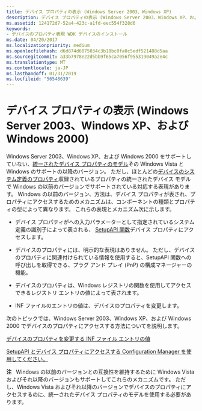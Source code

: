 ```yaml
---
title: デバイス プロパティの表示 (Windows Server 2003、Windows XP)
description: デバイス プロパティの表示 (Windows Server 2003、Windows XP、および Windows 2000)
ms.assetid: 124172d7-52a4-423c-a1fd-eec554f328d6
keywords:
- デバイスのプロパティ表現 WDK デバイスのインストール
ms.date: 04/20/2017
ms.localizationpriority: medium
ms.openlocfilehash: d6d874d6075034c3b18bc0fa0c5edf521488d5aa
ms.sourcegitcommit: a33b7978e22d5bb9f65ca7056f955319049a2e4c
ms.translationtype: MT
ms.contentlocale: ja-JP
ms.lasthandoff: 01/31/2019
ms.locfileid: "56548639"
---
```

# <a name="device-property-representations-windows-server-2003-windows-xp-and-windows-2000"></a>デバイス プロパティの表示 (Windows Server 2003、Windows XP、および Windows 2000)


Windows Server 2003、Windows XP、および Windows 2000 をサポートしていない、[統一されたデバイス プロパティのモデル](unified-device-property-model--windows-vista-and-later-.md)その Windows Vista と Windows のサポートの以降のバージョン。 ただし、ほとんどの[デバイスのシステム定義のプロパティ](https://msdn.microsoft.com/library/windows/hardware/ff553413)収録されているプロパティの統一されたデバイス モデルで Windows の以前のバージョンでサポートされている対応する表現があります。 Windows の以前のバージョン、方法は、デバイス プロパティが表され、プロパティにアクセスするためのメカニズムは、コンポーネントの種類とプロパティの型によって異なります。 これらの表現とメカニズム次に示します。

-   デバイス プロパティがへの入力パラメーターとして指定されているシステム定義の識別子によって表される、 [SetupAPI 関数](setupapi.md)デバイス プロパティにアクセスします。

-   デバイスのプロパティには、明示的な表現はありません。 ただし、デバイスのプロパティに関連付けられている情報を使用すると、SetupAPI 関数への呼び出しを取得できる、プラグ アンド プレイ (PnP) の構成マネージャーの機能。

-   デバイスのプロパティは、Windows レジストリの関数を使用してアクセスできるレジストリ エントリの値によって表されます。

-   INF ファイルのエントリの値は、デバイスのプロパティを変更します。

次のトピックでは、Windows Server 2003、Windows XP、および Windows 2000 でデバイスのプロパティにアクセスする方法についてを説明します。

[デバイスのプロパティを変更する INF ファイル エントリの値](inf-file-entry-values-that-modify-device-properties.md)

[SetupAPI とデバイス プロパティにアクセスする Configuration Manager を使用してください。](using-setupapi-and-configuration-manager-to-access-device-properties.md)

**注**   Windows の以前のバージョンとの互換性を維持するために Windows Vista およびそれ以降のバージョンもサポートしてこれらのメカニズムです。 ただし、Windows Vista およびそれ以降のバージョンでデバイスのプロパティにアクセスするのに、統一されたデバイス プロパティのモデルを使用する必要があります。

 

 

 





